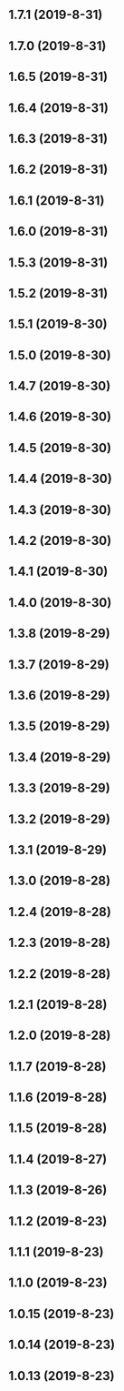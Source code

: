 ## 1.7.1 (2019-8-31)

## 1.7.0 (2019-8-31)

## 1.6.5 (2019-8-31)

## 1.6.4 (2019-8-31)

## 1.6.3 (2019-8-31)

## 1.6.2 (2019-8-31)

## 1.6.1 (2019-8-31)

## 1.6.0 (2019-8-31)

## 1.5.3 (2019-8-31)

## 1.5.2 (2019-8-31)

## 1.5.1 (2019-8-30)

## 1.5.0 (2019-8-30)

## 1.4.7 (2019-8-30)

## 1.4.6 (2019-8-30)

## 1.4.5 (2019-8-30)

## 1.4.4 (2019-8-30)

## 1.4.3 (2019-8-30)

## 1.4.2 (2019-8-30)

## 1.4.1 (2019-8-30)

## 1.4.0 (2019-8-30)

## 1.3.8 (2019-8-29)

## 1.3.7 (2019-8-29)

## 1.3.6 (2019-8-29)

## 1.3.5 (2019-8-29)

## 1.3.4 (2019-8-29)

## 1.3.3 (2019-8-29)

## 1.3.2 (2019-8-29)

## 1.3.1 (2019-8-29)

## 1.3.0 (2019-8-28)

## 1.2.4 (2019-8-28)

## 1.2.3 (2019-8-28)

## 1.2.2 (2019-8-28)

## 1.2.1 (2019-8-28)

## 1.2.0 (2019-8-28)

## 1.1.7 (2019-8-28)

## 1.1.6 (2019-8-28)

## 1.1.5 (2019-8-28)

## 1.1.4 (2019-8-27)

## 1.1.3 (2019-8-26)

## 1.1.2 (2019-8-23)

## 1.1.1 (2019-8-23)

## 1.1.0 (2019-8-23)

## 1.0.15 (2019-8-23)

## 1.0.14 (2019-8-23)

## 1.0.13 (2019-8-23)

